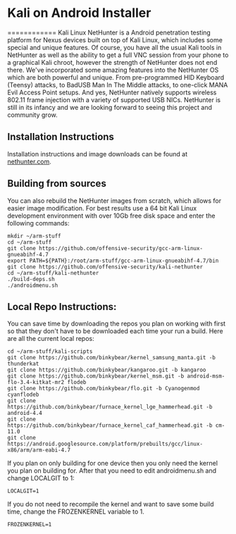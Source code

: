 # Kali on Android Installer
============
Kali Linux NetHunter is a Android penetration testing platform for Nexus devices built on top of Kali Linux, which includes some special and unique features. Of course, you have all the usual Kali tools in NetHunter as well as the ability to get a full VNC session from your phone to a graphical Kali chroot, however the strength of NetHunter does not end there. 
We've incorporated some amazing features into the NetHunter OS which are both powerful and unique. From pre-programmed HID Keyboard (Teensy) attacks, to BadUSB Man In The Middle attacks, to one-click MANA Evil Access Point setups. And yes, NetHunter natively supports wireless 802.11 frame injection with a variety of supported USB NICs. NetHunter is still in its infancy and we are looking forward to seeing this project and community grow.

## Installation Instructions
Installation instructions and image downloads can be found at [nethunter.com](http://nethunter.com).

## Building from sources
You can also rebuild the NetHunter images from scratch, which allows for easier image modification. For best results use a 64 bit Kali Linux development environment with over 10Gb free disk space and enter the following commands:

```
mkdir ~/arm-stuff
cd ~/arm-stuff
git clone https://github.com/offensive-security/gcc-arm-linux-gnueabihf-4.7
export PATH=${PATH}:/root/arm-stuff/gcc-arm-linux-gnueabihf-4.7/bin
git clone https://github.com/offensive-security/kali-nethunter
cd ~/arm-stuff/kali-nethunter
./build-deps.sh
./androidmenu.sh
```
## Local Repo Instructions:

You can save time by downloading the repos you plan on working with first so that they don't have to be downloaded each time your run a build.  Here are all the current local repos:

```
cd ~/arm-stuff/kali-scripts
git clone https://github.com/binkybear/kernel_samsung_manta.git -b thunderkat
git clone https://github.com/binkybear/kangaroo.git -b kangaroo
git clone https://github.com/binkybear/kernel_msm.git -b android-msm-flo-3.4-kitkat-mr2 flodeb
git clone https://github.com/binkybear/flo.git -b Cyanogenmod cyanflodeb
git clone https://github.com/binkybear/furnace_kernel_lge_hammerhead.git -b android-4.4
git clone https://github.com/binkybear/furnace_kernel_caf_hammerhead.git -b cm-11.0
git clone https://android.googlesource.com/platform/prebuilts/gcc/linux-x86/arm/arm-eabi-4.7
```

If you plan on only building for one device then you only need the kernel you plan on building for.  After that you need to edit androidmenu.sh and change LOCALGIT to 1:

```
LOCALGIT=1
```

If you do not need to recompile the kernel and want to save some build time, change the FROZENKERNEL variable to 1.

```
FROZENKERNEL=1
```
